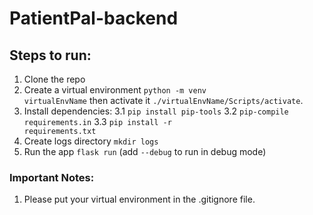 # PatientPal-backend
## Steps to run:
1. Clone the repo
2. Create a virtual environment <code>python -m venv virtualEnvName</code> then activate it <code>./virtualEnvName/Scripts/activate</code>.
3. Install dependencies: 
    3.1 <code>pip install pip-tools</code>
    3.2 <code>pip-compile requirements.in</code>
    3.3 <code>pip install -r requirements.txt</code>
4. Create logs directory <code>mkdir logs</code>
5. Run the app <code>flask run</code> (add <code>--debug</code> to run in debug mode)
### Important Notes:
1. Please put your virtual environment in the .gitignore file.

